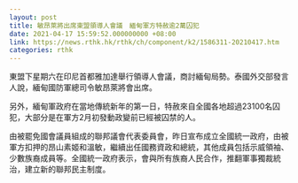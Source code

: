 ```yaml
---
layout: post
title: 敏昂萊將出席東盟領導人會議　緬甸軍方特赦逾2萬囚犯
date: 2021-04-17 15:59:52.000000000 +08:00
link: https://news.rthk.hk/rthk/ch/component/k2/1586311-20210417.htm
categories: rthk
---
```


東盟下星期六在印尼首都雅加達舉行領導人會議，商討緬甸局勢。泰國外交部發言人說，緬甸國防軍總司令敏昂萊將會出席。

另外，緬甸軍政府在當地傳統新年的第一日，特赦來自全國各地超過23100名囚犯，大部分是在軍方2月初發動政變前已經被囚禁的人。

由被罷免國會議員組成的聯邦議會代表委員會，昨日宣布成立全國統一政府，由被軍方扣押的昂山素姬和溫敏，繼續出任國務資政和總統，其他成員包括示威領袖、少數族裔成員等。全國統一政府表示，會與所有族裔人民合作，推翻軍事獨裁統治，建立新的聯邦民主制度。
